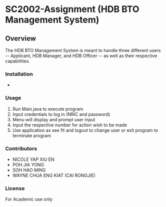 # SC2002-Assignment (HDB BTO Management System)

## Overview
The HDB BTO Management System is meant to handle three different users -- Applicant, HDB Manager, and HDB Officer -- as well as their respective capabilities.

### Installation
- 

### Usage
1. Run Main.java to execute program <br/>
2. Input credentials to log in (NRIC and password) <br/>
3. Menu will display and prompt user input <br/>
4. Input the respective number for action wish to be made <br/>
5. Use application as see fit and logout to change user or exit program to terminate program <br/>

### Contributors
- NICOLE YAP XIU EN
- POH JIA YONG
- SOH HAO MING
- WAYNE CHUA ENG KIAT (CAI RONGJIE)

### License
For Academic use only